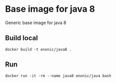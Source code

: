 # Base image for java 8
Generic base image for java 8

## Build local
```
docker build -t enonic/java8 .
```

## Run
```
docker run -it -rm --name java8 enonic/java bash
```